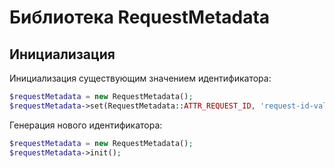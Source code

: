 # Библиотека RequestMetadata

## Инициализация

Инициализация существующим значением идентификатора:
```php
$requestMetadata = new RequestMetadata();
$requestMetadata->set(RequestMetadata::ATTR_REQUEST_ID, 'request-id-value');
```

Генерация нового идентификатора:
```php
$requestMetadata = new RequestMetadata();
$requestMetadata->init();
```
